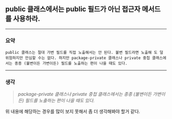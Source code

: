 ## public 클래스에서는 public 필드가 아닌 접근자 메서드를 사용하라.

---

### 요약

`public 클래스는 절대 가변 필드를 직접 노출해서는 안 된다. 불변 필드라면 노출해
도 덜 위험하지만 안심할 수는 없다. 하지만 package-private 클래스나 private
중첩 클래스에서는 종종 (불변이든 가변이든) 필드를 노출하는 편이 나을 때도 있다.`

---

### 생각
> *package-private 클래스나 private
중첩 클래스에서는 종종 (불변이든 가변이든) 필드를 노출하는 편이 나을 때도 있다.*

위 내용에 해당하는 경우를 많이 보지 못해서 좀 더 생각해봐야 할거 같다.